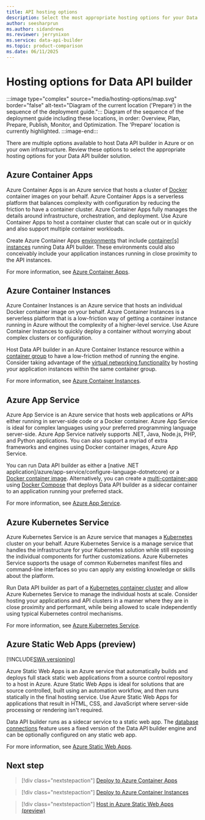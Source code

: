 ```yaml
---
title: API hosting options
description: Select the most appropriate hosting options for your Data API builder solution by comparing various Azure services.
author: seesharprun
ms.author: sidandrews
ms.reviewer: jerrynixon
ms.service: data-api-builder
ms.topic: product-comparison
ms.date: 06/11/2025
---
```


# Hosting options for Data API builder

:::image type="complex" source="media/hosting-options/map.svg" border="false" alt-text="Diagram of the current location ('Prepare') in the sequence of the deployment guide.":::
Diagram of the sequence of the deployment guide including these locations, in order: Overview, Plan, Prepare, Publish, Monitor, and Optimization. The 'Prepare' location is currently highlighted.
:::image-end:::

There are multiple options available to host Data API builder in Azure or on your own infrastructure. Review these options to select the appropriate hosting options for your Data API builder solution.

## Azure Container Apps

Azure Container Apps is an Azure service that hosts a cluster of [Docker](https://www.docker.com) container images on your behalf. Azure Container Apps is a serverless platform that balances complexity with configuration by reducing the friction to have a container cluster. Azure Container Apps fully manages the details around infrastructure, orchestration, and deployment. Use Azure Container Apps to host a container cluster that can scale out or in quickly and also support multiple container workloads.

Create Azure Container Apps [environments](/azure/container-apps/environment) that include [container\[s\] instances](/azure/container-apps/containers) running Data API builder. These environments could also conceivably include your application instances running in close proximity to the API instances.

For more information, see [Azure Container Apps](/azure/container-apps).

## Azure Container Instances

Azure Container Instances is an Azure service that hosts an individual Docker container image on your behalf. Azure Container Instances is a serverless platform that is a low-friction way of getting a container instance running in Azure without the complexity of a higher-level service. Use Azure Container Instances to quickly deploy a container without worrying about complex clusters or configuration.

Host Data API builder in an Azure Container Instance resource within a [container group](/azure/container-instances/container-instances-container-groups) to have a low-friction method of running the engine. Consider taking advantage of the [virtual networking functionality](/azure/container-instances/container-instances-virtual-network-concepts) by hosting your application instances within the same container group.

For more information, see [Azure Container Instances](/azure/container-instances).

## Azure App Service

Azure App Service is an Azure service that hosts web applications or APIs either running in server-side code or a Docker container. Azure App Service is ideal for complex languages using your preferred programming language server-side. Azure App Service natively supports .NET, Java, Node.js, PHP, and Python applications. You can also support a myriad of extra frameworks and engines using Docker container images, Azure App Service.

You can run Data API builder as either a [native .NET application]/azure/app-service/configure-language-dotnetcore) or a [Docker container image](/azure/app-service/configure-custom-container). Alternatively, you can create a [multi-container-app](/azure/app-service/quickstart-multi-container) using [Docker Compose](https://docs.docker.com/compose) that deploys Data API builder as a sidecar container to an application running your preferred stack.

For more information, see [Azure App Service](/azure/app-service).

## Azure Kubernetes Service

Azure Kubernetes Service is an Azure service that manages a [Kubernetes](https://kubernetes.io) cluster on your behalf. Azure Kubernetes Service is a manage service that handles the infrastructure for your Kubernetes solution while still exposing the individual components for further customizations. Azure Kubernetes Service supports the usage of common Kubernetes manifest files and command-line interfaces so you can apply any existing knowledge or skills about the platform.

Run Data API builder as part of a [Kubernetes container cluster](/azure/aks/concepts-clusters-workloads#kubernetes-cluster-architecture) and allow Azure Kubernetes Service to manage the individual hosts at scale. Consider hosting your applications and API clusters in a manner where they are in close proximity and performant, while being allowed to scale independently using typical Kubernetes control mechanisms.

For more information, see [Azure Kubernetes Service](/azure/aks).

## Azure Static Web Apps (preview)

[!INCLUDE[SWA versioning](includes/static-web-apps-versioning.md)]

Azure Static Web Apps is an Azure service that automatically builds and deploys full stack static web applications from a source control repository to a host in Azure. Azure Static Web Apps is ideal for solutions that are source controlled, built using an automation workflow, and then runs statically in the final hosting service. Use Azure Static Web Apps for applications that result in HTML, CSS, and JavaScript where server-side processing or rendering isn't required.

Data API builder runs as a sidecar service to a static web app. The [database connections](/azure/static-web-apps/database-overview) feature uses a fixed version of the Data API builder engine and can be optionally configured on any static web app.

For more information, see [Azure Static Web Apps](/azure/static-web-apps).

## Next step

> [!div class="nextstepaction"]
> [Deploy to Azure Container Apps](how-to-publish-container-apps.md)

> [!div class="nextstepaction"]
> [Deploy to Azure Container Instances](how-to-publish-container-instances.md)

> [!div class="nextstepaction"]
> [Host in Azure Static Web Apps (preview)](how-to-host-static-web-apps.md)
